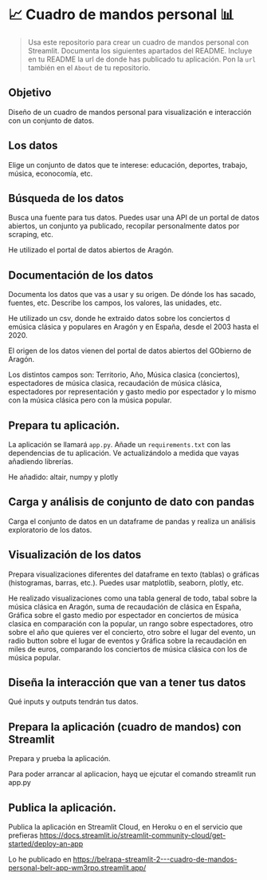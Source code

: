 # 📈 Cuadro de mandos personal 📊
 
> Usa este repositorio para crear un cuadro de mandos personal con Streamlit. Documenta los siguientes apartados del README.
> Incluye en tu README la url de donde has publicado tu aplicación. Pon la `url` también en el `About` de tu repositorio.

## Objetivo
Diseño de un cuadro de mandos personal para visualización e interacción con un conjunto de datos.

## Los datos
Elige un conjunto de datos que te interese: educación, deportes, trabajo, música, econocomía, etc. 

## Búsqueda de los datos
Busca una fuente para tus datos. Puedes usar una API de un portal de datos abiertos, un conjunto ya publicado, recopilar personalmente datos por scraping, etc.

He utilizado el portal de datos abiertos de Aragón.

## Documentación de los datos
Documenta los datos que vas a usar y su origen. De dónde los has sacado, fuentes, etc. Describe los campos, los valores, las unidades, etc.

He utilizado un csv, donde he extraido datos sobre los conciertos d emúsica clásica y populares en Aragón y en España, desde el 2003 hasta el 2020.

El origen de los datos vienen del portal de datos abiertos del GObierno de Aragón.

Los distintos campos son: Territorio, Año, Música clasica (conciertos), espectadores de música clasica, recaudación de música clásica, espectadores por representación y gasto medio por espectador y lo mismo con la música clásica pero con la música popular.

## Prepara tu aplicación.
La aplicación se llamará `app.py`. Añade un `requirements.txt` con las dependencias de tu aplicación. Ve actualizándolo a medida que vayas añadiendo librerías.

He añadido: altair, numpy y plotly

## Carga y análisis de conjunto de dato con pandas
Carga el conjunto de datos en un dataframe de pandas y realiza un análisis exploratorio de los datos.

## Visualización de los datos
Prepara visualizaciones diferentes del dataframe en texto (tablas) o gráficas (histogramas, barras, etc.). Puedes usar matplotlib, seaborn, plotly, etc.

He realizado visualizaciones como una tabla general de todo, tabal sobre la música clásica en Aragón, suma de recaudación de clásica en España, 
Gráfica sobre el gasto medio por espectador en conciertos de música clasica en comparación con la popular, un rango sobre espectadores, 
otro sobre el año que quieres ver el concierto, otro sobre el lugar del evento, un radio button sobre el lugar de eventos 
y Gráfica sobre la recaudación en miles de euros, comparando los conciertos de música clásica con los de música popular.

## Diseña la interacción que van a tener tus datos
Qué inputs y outputs tendrán tus datos. 

## Prepara la aplicación (cuadro de mandos) con Streamlit
Prepara y prueba la aplicación.

Para poder arrancar al aplicacion, hayq ue ejcutar el comando streamlit run app.py

## Publica la aplicación.
Publica la aplicación en Streamlit Cloud, en Heroku o en el servicio que prefieras https://docs.streamlit.io/streamlit-community-cloud/get-started/deploy-an-app

Lo he publicado en https://belrapa-streamlit-2---cuadro-de-mandos-personal-belr-app-wm3rpo.streamlit.app/
